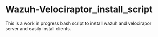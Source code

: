 # Wazuh-Velociraptor_install_script

This is a work in progress bash script to install wazuh and velocirapor server and easily 
install clients.
